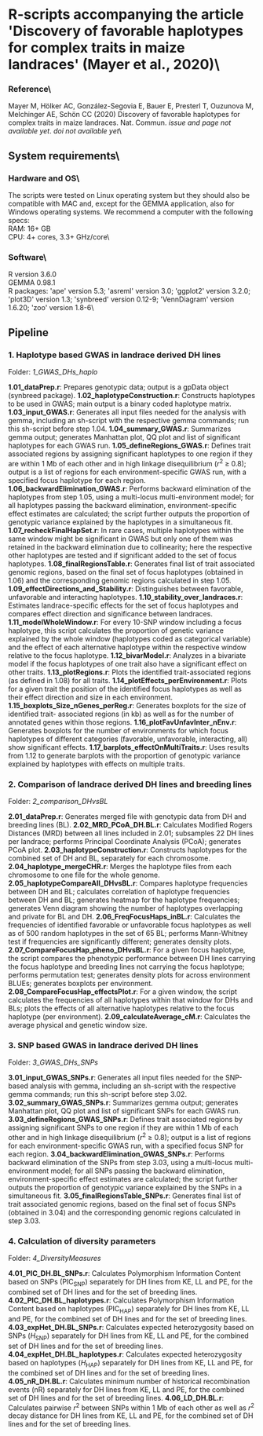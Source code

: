 # R-scripts accompanying the article 'Discovery of favorable haplotypes for complex traits in maize landraces' (Mayer et al., 2020)\

### Reference\
Mayer M, Hölker AC, González-Segovia E, Bauer E, Presterl T, Ouzunova M, Melchinger AE, Schön CC (2020) Discovery of favorable haplotypes for complex traits in maize landraces. Nat. Commun. *issue and page not available yet*. *doi not available yet*\

## System requirements\

### Hardware and OS\
The scripts were tested on Linux operating system but they should also be compatible with MAC and, except for the GEMMA application, also for Windows operating systems. We recommend a computer with the following specs:\
RAM: 16+ GB\
CPU: 4+ cores, 3.3+ GHz/core\

### Software\
R version 3.6.0\
GEMMA 0.98.1\
R packages: 'ape' version 5.3; 'asreml' version 3.0; 'ggplot2' version 3.2.0; 'plot3D' version 1.3; 'synbreed' version 0.12-9; 'VennDiagram' version 1.6.20; 'zoo' version 1.8-6\

## Pipeline
### 1. Haplotype based GWAS in landrace derived DH lines
Folder: *1_GWAS_DHs_haplo*

**1.01_dataPrep.r**: Prepares genotypic data; output is a gpData object (synbreed package).
**1.02_haplotypeConstruction.r**: Constructs haplotypes to be used in GWAS; main output is a binary coded haplotype matrix.
**1.03_input_GWAS.r**: Generates all input files needed for the analysis with gemma, including an sh-script with the respective gemma commands; run this sh-script before step 1.04.
**1.04_summary_GWAS.r**: Summarizes gemma output; generates Manhattan plot, QQ plot and list of significant haplotypes for each GWAS run.
**1.05_defineRegions_GWAS.r**: Defines trait associated regions by assigning significant haplotypes to one region if they are within 1 Mb of each other and in high linkage disequilibrium (*r*<sup>2</sup> ≥ 0.8); output is a list of regions for each environment-specific GWAS run, with a specified focus haplotype for each region.
**1.06_backwardElimination_GWAS.r**: Performs backward elimination of the haplotypes from step 1.05, using a multi-locus multi-environment model; for all haplotypes passing the backward elimination, environment-specific effect estimates are calculated; the script further outputs the proportion of genotypic variance explained by the haplotypes in a simultaneous fit.
**1.07_recheckFinalHapSet.r**: In rare cases, multiple haplotypes within the same window might be significant in GWAS but only one of them was retained in the backward elimination due to collinearity; here the respective other haplotypes are tested and if significant added to the set of focus haplotypes.
**1.08_finalRegionsTable.r**: Generates final list of trait associated genomic regions, based on the final set of focus haplotypes (obtained in 1.06) and the corresponding genomic regions calculated in step 1.05.
**1.09_effectDirections_and_Stability.r**: Distinguishes between favorable, unfavorable and interacting haplotypes.
**1.10_stability_over_landraces.r**: Estimates landrace-specific effects for the set of focus haplotypes and compares effect direction and significance between landraces.
**1.11_modelWholeWindow.r**: For every 10-SNP window including a focus haplotype, this script calculates the proportion of genetic variance explained by the whole window (haplotypes coded as categorical variable) and the effect of each alternative haplotype within the respective window relative to the focus haplotype.
**1.12_bivarModel.r**: Analyzes in a bivariate model if the focus haplotypes of one trait also have a significant effect on other traits.
**1.13_plotRegions.r**: Plots the identified trait-associated regions (as defined in 1.08) for all traits.
**1.14_plotEffects_perEnvironment.r**: Plots for a given trait the position of the identified focus haplotypes as well as their effect direction and size in each environment.
**1.15_boxplots_Size_nGenes_perReg.r**: Generates boxplots for the size of identified trait- associated regions (in kb) as well as for the number of annotated genes within those regions.
**1.16_plotFavUnfavInter_nEnv.r**: Generates boxplots for the number of environments for which focus haplotypes of different categories (favorable, unfavorable, interacting, all) show significant effects.
**1.17_barplots_effectOnMultiTraits.r**: Uses results from 1.12 to generate barplots with the proportion of genotypic variance explained by haplotypes with effects on multiple traits.

### 2. Comparison of landrace derived DH lines and breeding lines
Folder: *2_comparison_DHvsBL*

**2.01_dataPrep.r**: Generates merged file with genotypic data from DH and breeding lines (BL).
**2.02_MRD_PCoA_DH.BL.r**: Calculates Modified Rogers Distances (MRD) between all lines included in 2.01; subsamples 22 DH lines per landrace; performs Principal Coordinate Analysis (PCoA); generates PCoA plot.
**2.03_haplotypeConstruction.r**: Constructs haplotypes for the combined set of DH and BL, separately for each chromosome. 
**2.04_haplotype_mergeCHR.r**: Merges the haplotype files from each chromosome to one file for the whole genome.
**2.05_haplotypeCompareAll_DHvsBL.r**: Compares haplotype frequencies between DH and BL; calculates correlation of haplotype frequencies between DH and BL; generates heatmap for the haplotype frequencies; generates Venn diagram showing the number of haplotypes overlapping and private for BL and DH.
**2.06_FreqFocusHaps_inBL.r**: Calculates the frequencies of identified favorable or unfavorable focus haplotypes as well as of 500 random haplotypes in the set of 65 BL; performs Mann-Whitney test if frequencies are significantly different; generates density plots.
**2.07_CompareFocusHap_pheno_DHvsBL.r**: For a given focus haplotype, the script compares the phenotypic performance between DH lines carrying the focus haplotype and breeding lines not carrying the focus haplotype; performs permutation test; generates density plots for across environment BLUEs; generates boxplots per environment.
**2.08_CompareFocusHap_effectsPlot.r**: For a given window, the script calculates the frequencies of all haplotypes within that window for DHs and BLs; plots the effects of all alternative haplotypes relative to the focus haplotype (per environment).
**2.09_calculateAverage_cM.r**: Calculates the average physical and genetic window size.

### 3. SNP based GWAS in landrace derived DH lines
Folder: *3_GWAS_DHs_SNPs*

**3.01_input_GWAS_SNPs.r**: Generates all input files needed for the SNP-based analysis with gemma, including an sh-script with the respective gemma commands; run this sh-script before step 3.02.
**3.02_summary_GWAS_SNPs.r**: Summarizes gemma output; generates Manhattan plot, QQ plot and list of significant SNPs for each GWAS run.
**3.03_defineRegions_GWAS_SNPs.r**: Defines trait associated regions by assigning significant SNPs to one region if they are within 1 Mb of each other and in high linkage disequilibrium (*r*<sup>2</sup> ≥ 0.8); output is a list of regions for each environment-specific GWAS run, with a specified focus SNP for each region.
**3.04_backwardElimination_GWAS_SNPs.r**: Performs backward elimination of the SNPs from step 3.03, using a multi-locus multi-environment model; for all SNPs passing the backward elimination, environment-specific effect estimates are calculated; the script further outputs the proportion of genotypic variance explained by the SNPs in a simultaneous fit.
**3.05_finalRegionsTable_SNPs.r**: Generates final list of trait associated genomic regions, based on the final set of focus SNPs (obtained in 3.04) and the corresponding genomic regions calculated in step 3.03.

### 4. Calculation of diversity parameters
Folder: *4_DiversityMeasures*

**4.01_PIC_DH.BL_SNPs.r**: Calculates Polymorphism Information Content based on SNPs (PIC<sub>SNP</sub>) separately for DH lines from KE, LL and PE, for the combined set of DH lines and for the set of breeding lines.
**4.02_PIC_DH.BL_haplotypes.r**: Calculates Polymorphism Information Content based on haplotypes (PIC<sub>HAP</sub>) separately for DH lines from KE, LL and PE, for the combined set of DH lines and for the set of breeding lines.
**4.03_expHet_DH.BL_SNPs.r**: Calculates expected heterozygosity based on SNPs (*H*<sub>SNP</sub>) separately for DH lines from KE, LL and PE, for the combined set of DH lines and for the set of breeding lines.
**4.04_expHet_DH.BL_haplotypes.r**:  Calculates expected heterozygosity based on haplotypes (*H*<sub>HAP</sub>) separately for DH lines from KE, LL and PE, for the combined set of DH lines and for the set of breeding lines.
**4.05_nR_DH.BL.r**: Calculates minimum number of historical recombination events (nR) separately for DH lines from KE, LL and PE, for the combined set of DH lines and for the set of breeding lines.
**4.06_LD_DH.BL.r**: Calculates pairwise *r*<sup>2</sup> between SNPs within 1 Mb of each other as well as *r*<sup>2</sup>  decay distance for DH lines from KE, LL and PE, for the combined set of DH lines and for the set of breeding lines.
